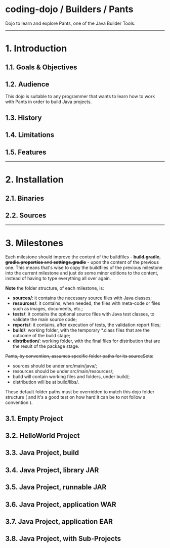 coding-dojo / Builders / Pants
==============================

Dojo to learn and explore Pants, one of the Java Builder Tools.

----

# 1. Introduction

## 1.1. Goals & Objectives

## 1.2. Audience

This dojo is suitable to any programmer that wants to learn how to work with Pants in order to build Java projects.

## 1.3. History

## 1.4. Limitations

## 1.5. Features

----

# 2. Installation

## 2.1. Binaries

## 2.2. Sources

----

# 3. Milestones

Each milestone should improve the content of the buildfiles - ~~**build.gradle**, **gradle.properties** and **settings.gradle**~~ - upon the content of the previous one. This means that's wise to copy the buildfiles of the previous milestone into the current milestone and just do some minor editions to the content, instead of having to type everything all over again.

**Note** the folder structure, of each milestone, is:

- **sources/**: it contains the necessary source files with Java classes;
- **resources/**: it contains, when needed, the files with meta-code or files such as images, documents, etc.;
- **tests/**: it contains the optional source files with Java test classes, to validate the main source code;
- **reports/**: it contains, after execution of tests, the validation report files;
- **build/**: working folder, with the temporary *.class files that are the outcome of the build stage;
- **distribution/**: working folder, with the final files for distribution that are the result of the package stage.

~~Pants, by convention, assumes specific folder paths for its sourceSets:~~
- sources should be under src/main/java/;
- resources should be under src/main/resources/;
- build will contain working files and folders, under build/;
- distribution will be at build/libs/.

These default folder paths must be overridden to match this dojo folder structure ( and it's a good test on how hard it can be to not follow a convention ).

## 3.1. Empty Project

## 3.2. HelloWorld Project

## 3.3. Java Project, build

## 3.4. Java Project, library JAR

## 3.5. Java Project, runnable JAR

## 3.6. Java Project, application WAR

## 3.7. Java Project, application EAR

## 3.8. Java Project, with Sub-Projects
